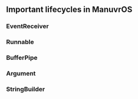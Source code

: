 ## Important lifecycles in ManuvrOS

### EventReceiver

### Runnable

### BufferPipe

### Argument

### StringBuilder
